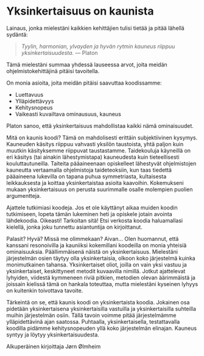 # Yksinkertaisuus on kaunista

Lainaus, jonka mielestäni kaikkien kehittäjien tulisi tietää ja pitää lähellä sydäntä:

> *Tyylin, harmonian, ylvayden ja hyvän rytmin kauneus riippuu yksinkertaisuudesta.* — Platon

Tämä mielestäni summaa yhdessä lauseessa arvot, joita meidän ohjelmistokehittäjinä pitäisi tavoitella.

On monia asioita, joita meidän pitäisi saavuttaa koodissamme:

- Luettavuus
- Ylläpidettävyys
- Kehitysnopeus
- Vaikeasti kuvailtava ominausuus, kauneus

Platon sanoo, että yksinkertaisuus mahdollistaa kaikki nämä ominaisuudet.

Mitä on kaunis koodi? Tämä on mahdolisesti erittäin subjektiivinen kysymys. Kauneuden käsitys riippuu vahvasti yksilön taustoista, yhtä paljon kuin muutkin käsityksemme riippuvat taustastamme. Taidekouluja käyneillä on eri käsitys (tai ainakin lähestymistapa) kauneudesta kuin tieteellisesti kouluttautuneilla. Taiteita pääaineenaan opiskelleet lähestyvät ohjelmistojen kauneutta vertaamalla ohjelmistoja taideteoksiin, kun taas tiedettä pääaineena lukevilla on tapana puhua symmetriasta, kultaisesta leikkauksesta ja koittaa yksinkertaistaa asioita kaavoihin. Kokemukseni mukaan yksinkertaisuus on perusta suurimmalle osalle molempien puolien argumentteja.

Ajattele tutkimiasi koodeja. Jos et ole käyttänyt aikaa muiden koodin tutkimiseen, lopeta tämän lukeminen heti ja opiskele jotain avointa lähdekoodia. Oikeasti! Tarkoitan sitä! Etsi verkosta koodia haluamallasi kielellä, jonka joku tunnettu asiantuntija on kirjoittanut.

Palasit? Hyvä? Missä me olimmekaan? Aivan... Olen huomannut, että kanssani resonoivilla ja kauniiksi kokemillani koodeilla on monia yhteisiä ominaisuuksia. Päällimmäisenä näistä on yksinkertaisuus. Mielestäni järjestelmän osien täytyy olla yksinkertaisia, olkoon koko järjestelmä kuinka monimutkainen tahansa. Yksinkertaiset oliot, joilla on vain yksi vastuu ja yksinkertaiset, keskittyneet metodit kuvaavilla nimillä. Jotkut ajattelevat lyhyiden, viidestä kymmeneen riviä pitkien, metodien olevan äärimmäistä ja joissain kielissä tämä on hankala toteuttaa, mutta mielestäni kyseinen lyhyys on kuitenkin toivottava tavoite.

Tärkeintä on se, että kaunis koodi on yksinkertaista koodia. Jokainen osa pidetään yksinkertaisena yksinkertaisilla vastuilla ja yksinkertaisilla suhteilla muihin järjestelmän osiin. Tällä tavoin voimme pitää järjestelmämme ylläpidettävinä ajan saatossa. Puhtaalla, yksinkertaisella, testattavalla koodilla pidämme kehitysnopeuden yllä koko järjestelmän elinajan.
Kauneus syntyy ja löytyy yksinkertaisuudesta.

Alkuperäinen kirjoittaja Jørn Ølmheim